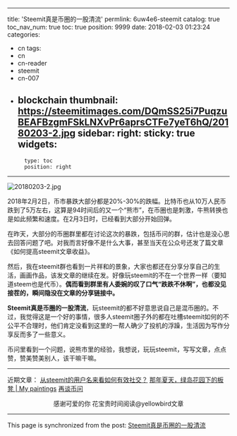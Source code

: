 
---
title: 'Steemit真是币圈的一股清流'
permlink: 6uw4e6-steemit
catalog: true
toc_nav_num: true
toc: true
position: 9999
date: 2018-02-03 01:23:24
categories:
- cn
tags:
- cn
- cn-reader
- steemit
- cn-007
- blockchain
thumbnail: https://steemitimages.com/DQmSS25i7PuqzuBEAFBzgmFSkLNXvPr6aprsCTFe7yeT6hQ/20180203-2.jpg
sidebar:
    right:
        sticky: true
widgets:
    -
        type: toc
        position: right
---


![20180203-2.jpg](https://steemitimages.com/DQmSS25i7PuqzuBEAFBzgmFSkLNXvPr6aprsCTFe7yeT6hQ/20180203-2.jpg)

2018年2月2日，币市暴跌大部分都是20%-30%的跌幅。比特币也从10万人民币跌到了5万左右，这算是94时间后的又一个“熊市”，在币圈也是刺激，牛熊转换也是如此频繁和速度。在2月3日时，已经看到大部分开始回弹。

在昨天，大部分的币圈群里都在讨论这次的暴跌，包括币问的群，估计也是没心思去回答问题了吧。对我而言好像不是什么大事，甚至当天在公众号还发了篇文章《如何提高steemit文章收益》。

然后，我在steemit群也看到一片祥和的景象，大家也都还在分享分享自己的生活，画画作品，该发文章的继续在发。好像玩steemit的不在一个世界一样（要知道steem也是代币）。**偶而看到群里有人委婉的叹了口气“跌跌不休啊”，也都没见接茬的，瞬间隐没在文章的分享链接中。**

**Steemit真是币圈的一股清流**，玩steemit的都不好意思说自己是混币圈的。不过，我觉得这是一个好的事情，很多人steemit圈子外的都在吐槽steemit如何的不公平不合理时，他们肯定没看到这里的一帮人确少了投机的浮躁，生活因为写作分享反而多了一些意义。

币问里看到一个问题，说熊市里的经验，我想说，玩玩steemit，写写文章，点点赞，赞美赞美别人，该干嘛干嘛。

---
近期文章：
[从steemit的用户名来看如何有效社交？](https://steemit.com/cn/@yellowbird/5feqm8-steemit)
[那年夏天，绿岛花园下的板凳 | My paintings](https://steemit.com/drawing/@yellowbird/or-my-paintings)
[再谈币问](https://steemit.com/cn/@yellowbird/4bqrcv)


<center>感谢可爱的你
花宝贵时间阅读@yellowbird文章</center>

- - -

This page is synchronized from the post: [Steemit真是币圈的一股清流](https://steemit.com/@yellowbird/6uw4e6-steemit)
